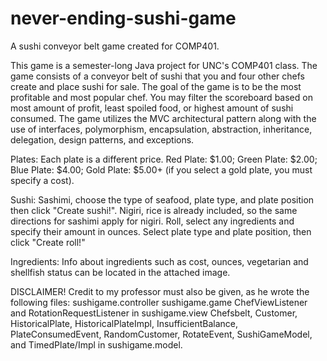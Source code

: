 # never-ending-sushi-game
A sushi conveyor belt game created for COMP401.

This game is a semester-long Java project for UNC's COMP401 class. The game consists of a conveyor belt of sushi that you and four other chefs create and place sushi for sale. The goal of the game is to be the most profitable and most popular chef. You may filter the scoreboard based on most amount of profit, least spoiled food, or highest amount of sushi consumed. The game utilizes the MVC architectural pattern along with the use of interfaces, polymorphism, encapsulation, abstraction, inheritance, delegation, design patterns, and exceptions.

Plates: Each plate is a different price. 
  Red Plate: $1.00; 
  Green Plate: $2.00; 
  Blue Plate: $4.00; 
  Gold Plate: $5.00+ (if you select a gold plate, you must specify a cost).

Sushi: Sashimi, choose the type of seafood, plate type, and plate position then click "Create sushi!".
       Nigiri, rice is already included, so the same directions for sashimi apply for nigiri. 
       Roll, select any ingredients and specify their amount in ounces. Select plate type and plate position, then click "Create roll!"
       
Ingredients: Info about ingredients such as cost, ounces, vegetarian and shellfish status can be located in the attached image. 

DISCLAIMER! Credit to my professor must also be given, as he wrote the following files:
sushigame.controller
sushigame.game
ChefViewListener and RotationRequestListener in sushigame.view
Chefsbelt, Customer, HistoricalPlate, HistoricalPlateImpl, InsufficientBalance, PlateConsumedEvent, RandomCustomer, RotateEvent, SushiGameModel, and TimedPlate/Impl in sushigame.model.

